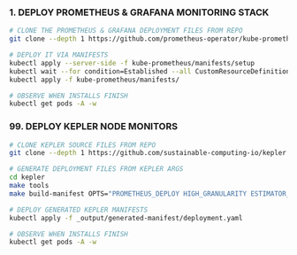 ### 1. DEPLOY PROMETHEUS & GRAFANA MONITORING STACK

```bash
# CLONE THE PROMETHEUS & GRAFANA DEPLOYMENT FILES FROM REPO
git clone --depth 1 https://github.com/prometheus-operator/kube-prometheus
```

```bash
# DEPLOY IT VIA MANIFESTS
kubectl apply --server-side -f kube-prometheus/manifests/setup
kubectl wait --for condition=Established --all CustomResourceDefinition --namespace=monitoring
kubectl apply -f kube-prometheus/manifests/
```

```bash
# OBSERVE WHEN INSTALLS FINISH
kubectl get pods -A -w
```

### 99. DEPLOY KEPLER NODE MONITORS


```bash
# CLONE KEPLER SOURCE FILES FROM REPO
git clone --depth 1 https://github.com/sustainable-computing-io/kepler
```

```bash
# GENERATE DEPLOYMENT FILES FROM KEPLER ARGS
cd kepler
make tools
make build-manifest OPTS="PROMETHEUS_DEPLOY HIGH_GRANULARITY ESTIMATOR_SIDECAR_DEPLOY"
```

```bash
# DEPLOY GENERATED KEPLER MANIFESTS
kubectl apply -f _output/generated-manifest/deployment.yaml
```

```bash
# OBSERVE WHEN INSTALLS FINISH
kubectl get pods -A -w
```